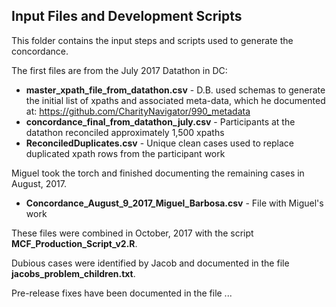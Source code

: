 ## Input Files and Development Scripts

This folder contains the input steps and scripts used to generate the concordance. 

The first files are from the July 2017 Datathon in DC:

* **master_xpath_file_from_datathon.csv** - D.B. used schemas to generate the initial list of xpaths and associated meta-data, which he documented at: https://github.com/CharityNavigator/990_metadata  
* **concordance_final_from_datathon_july.csv** - Participants at the datathon reconciled approximately 1,500 xpaths 
* **ReconciledDuplicates.csv** - Unique clean cases used to replace duplicated xpath rows from the participant work  

Miguel took the torch and finished documenting the remaining cases in August, 2017.

* **Concordance_August_9_2017_Miguel_Barbosa.csv** - File with Miguel's work

These files were combined in October, 2017 with the script **MCF_Production_Script_v2.R**.

Dubious cases were identified by Jacob and documented in the file **jacobs_problem_children.txt**.

Pre-release fixes have been documented in the file ... 
